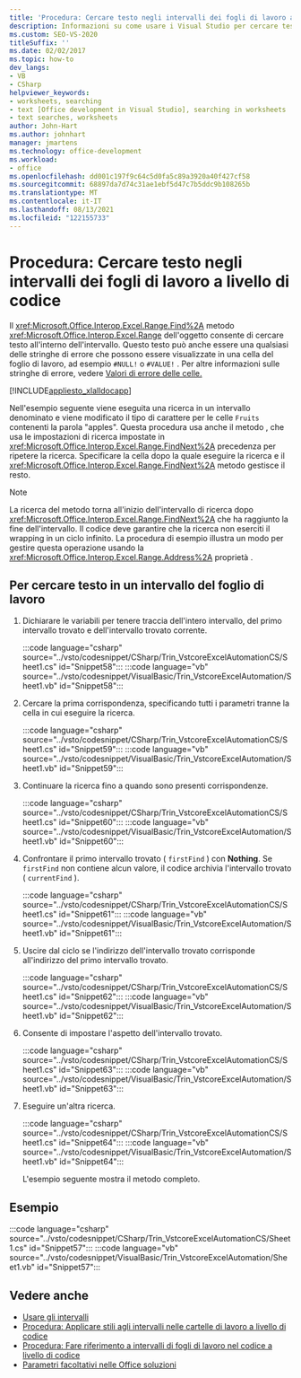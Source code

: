 ```yaml
---
title: 'Procedura: Cercare testo negli intervalli dei fogli di lavoro a livello di codice'
description: Informazioni su come usare i Visual Studio per cercare testo in intervalli di Microsoft Excel di lavoro a livello di codice.
ms.custom: SEO-VS-2020
titleSuffix: ''
ms.date: 02/02/2017
ms.topic: how-to
dev_langs:
- VB
- CSharp
helpviewer_keywords:
- worksheets, searching
- text [Office development in Visual Studio], searching in worksheets
- text searches, worksheets
author: John-Hart
ms.author: johnhart
manager: jmartens
ms.technology: office-development
ms.workload:
- office
ms.openlocfilehash: dd001c197f9c64c5d0fa5c89a3920a40f427cf58
ms.sourcegitcommit: 68897da7d74c31ae1ebf5d47c7b5ddc9b108265b
ms.translationtype: MT
ms.contentlocale: it-IT
ms.lasthandoff: 08/13/2021
ms.locfileid: "122155733"
---
```

# <a name="how-to-programmatically-search-for-text-in-worksheet-ranges"></a>Procedura: Cercare testo negli intervalli dei fogli di lavoro a livello di codice
  Il <xref:Microsoft.Office.Interop.Excel.Range.Find%2A> metodo <xref:Microsoft.Office.Interop.Excel.Range> dell'oggetto consente di cercare testo all'interno dell'intervallo. Questo testo può anche essere una qualsiasi delle stringhe di errore che possono essere visualizzate in una cella del foglio di lavoro, ad esempio `#NULL!` o `#VALUE!` . Per altre informazioni sulle stringhe di errore, vedere [Valori di errore delle celle.](/office/vba/excel/Concepts/Cells-and-Ranges/cell-error-values)

 [!INCLUDE[appliesto_xlalldocapp](../vsto/includes/appliesto-xlalldocapp-md.md)]

 Nell'esempio seguente viene eseguita una ricerca in un intervallo denominato e viene modificato il tipo di carattere per le celle `Fruits` contenenti la parola "apples". Questa procedura usa anche il metodo , che usa le impostazioni di ricerca impostate in <xref:Microsoft.Office.Interop.Excel.Range.FindNext%2A> precedenza per ripetere la ricerca. Specificare la cella dopo la quale eseguire la ricerca e il <xref:Microsoft.Office.Interop.Excel.Range.FindNext%2A> metodo gestisce il resto.

> [!NOTE]
> La ricerca del metodo torna all'inizio dell'intervallo di ricerca dopo <xref:Microsoft.Office.Interop.Excel.Range.FindNext%2A> che ha raggiunto la fine dell'intervallo. Il codice deve garantire che la ricerca non eserciti il wrapping in un ciclo infinito. La procedura di esempio illustra un modo per gestire questa operazione usando la <xref:Microsoft.Office.Interop.Excel.Range.Address%2A> proprietà .

## <a name="to-search-for-text-in-a-worksheet-range"></a>Per cercare testo in un intervallo del foglio di lavoro

1. Dichiarare le variabili per tenere traccia dell'intero intervallo, del primo intervallo trovato e dell'intervallo trovato corrente.

    :::code language="csharp" source="../vsto/codesnippet/CSharp/Trin_VstcoreExcelAutomationCS/Sheet1.cs" id="Snippet58":::
    :::code language="vb" source="../vsto/codesnippet/VisualBasic/Trin_VstcoreExcelAutomation/Sheet1.vb" id="Snippet58":::

2. Cercare la prima corrispondenza, specificando tutti i parametri tranne la cella in cui eseguire la ricerca.

    :::code language="csharp" source="../vsto/codesnippet/CSharp/Trin_VstcoreExcelAutomationCS/Sheet1.cs" id="Snippet59":::
    :::code language="vb" source="../vsto/codesnippet/VisualBasic/Trin_VstcoreExcelAutomation/Sheet1.vb" id="Snippet59":::

3. Continuare la ricerca fino a quando sono presenti corrispondenze.

    :::code language="csharp" source="../vsto/codesnippet/CSharp/Trin_VstcoreExcelAutomationCS/Sheet1.cs" id="Snippet60":::
    :::code language="vb" source="../vsto/codesnippet/VisualBasic/Trin_VstcoreExcelAutomation/Sheet1.vb" id="Snippet60":::

4. Confrontare il primo intervallo trovato ( `firstFind` ) con **Nothing**. Se `firstFind` non contiene alcun valore, il codice archivia l'intervallo trovato ( `currentFind` ).

    :::code language="csharp" source="../vsto/codesnippet/CSharp/Trin_VstcoreExcelAutomationCS/Sheet1.cs" id="Snippet61":::
    :::code language="vb" source="../vsto/codesnippet/VisualBasic/Trin_VstcoreExcelAutomation/Sheet1.vb" id="Snippet61":::

5. Uscire dal ciclo se l'indirizzo dell'intervallo trovato corrisponde all'indirizzo del primo intervallo trovato.

    :::code language="csharp" source="../vsto/codesnippet/CSharp/Trin_VstcoreExcelAutomationCS/Sheet1.cs" id="Snippet62":::
    :::code language="vb" source="../vsto/codesnippet/VisualBasic/Trin_VstcoreExcelAutomation/Sheet1.vb" id="Snippet62":::

6. Consente di impostare l'aspetto dell'intervallo trovato.

    :::code language="csharp" source="../vsto/codesnippet/CSharp/Trin_VstcoreExcelAutomationCS/Sheet1.cs" id="Snippet63":::
    :::code language="vb" source="../vsto/codesnippet/VisualBasic/Trin_VstcoreExcelAutomation/Sheet1.vb" id="Snippet63":::

7. Eseguire un'altra ricerca.

    :::code language="csharp" source="../vsto/codesnippet/CSharp/Trin_VstcoreExcelAutomationCS/Sheet1.cs" id="Snippet64":::
    :::code language="vb" source="../vsto/codesnippet/VisualBasic/Trin_VstcoreExcelAutomation/Sheet1.vb" id="Snippet64":::

   L'esempio seguente mostra il metodo completo.

## <a name="example"></a>Esempio
 :::code language="csharp" source="../vsto/codesnippet/CSharp/Trin_VstcoreExcelAutomationCS/Sheet1.cs" id="Snippet57":::
 :::code language="vb" source="../vsto/codesnippet/VisualBasic/Trin_VstcoreExcelAutomation/Sheet1.vb" id="Snippet57":::

## <a name="see-also"></a>Vedere anche
- [Usare gli intervalli](../vsto/working-with-ranges.md)
- [Procedura: Applicare stili agli intervalli nelle cartelle di lavoro a livello di codice](../vsto/how-to-programmatically-apply-styles-to-ranges-in-workbooks.md)
- [Procedura: Fare riferimento a intervalli di fogli di lavoro nel codice a livello di codice](../vsto/how-to-programmatically-refer-to-worksheet-ranges-in-code.md)
- [Parametri facoltativi nelle Office soluzioni](../vsto/optional-parameters-in-office-solutions.md)
